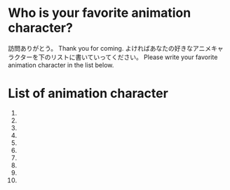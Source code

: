 # Who is your favorite animation character?
訪問ありがとう。
Thank you for coming.
よければあなたの好きなアニメキャラクターを下のリストに書いていってください。
Please write your favorite animation character in the list below.

# List of animation character
01.
02.
03.
04.
05.
06.
07.
08.
09.
10.
